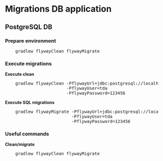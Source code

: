 # Migrations DB application
## PostgreSQL DB

### Prepare environment
<pre>
    gradlew flywayClean flywayMigrate
</pre>

### Execute migrations
**Execute clean**
<pre>
    gradlew flywayClean -PflywayUrl=jdbc:postgresql://localhost:5432/tda 
                        -PflywayUser=tda
                        -PflywayPassword=123456
</pre>


**Execute SQL migrations**
<pre>
    gradlew flywayMigrate -PflywayUrl=jdbc:postgresql://localhost:5432/tda 
                          -PflywayUser=tda
                          -PflywayPassword=123456
</pre>

### Useful commands
**Clean/migrate**
<pre>
    gradlew flywayClean flywayMigrate
</pre